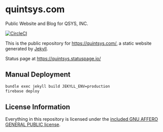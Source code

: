 # quintsys.com
Public Website and Blog for QSYS, INC.

[![CircleCI](https://circleci.com/gh/quintsys/quintsys.com.svg?style=svg)](https://circleci.com/gh/quintsys/quintsys.com)

This is the public repository for <https://quintsys.com/>, a static website generated by [Jekyll](https://jekyllrb.com/). 

Status page at https://quintsys.statuspage.io/

## Manual Deployment
```bash
bundle exec jekyll build JEKYLL_ENV=production
firebase deploy
````

## License Information
Everything in this repository is licensed under the [included GNU AFFERO GENERAL PUBLIC license](LICENSE).
